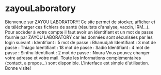 # zayouLaboratory
Bienvenue sur ZAYOU LABORATORY!
Ce site permet de stocker, afficher et de télécharger ces fichiers de santé (résultats d'analyse, vaccin, IRM...).
Pour accèder à votre compte il faut avoir un identifiant et un mot de passe fournie par ZAYOU LABORATORY car les données sont sécurisées par les login suivant :
Identifiant : 5   mot de passe : Bhanudjah
Identifiant : 3   mot de passe : Thiago
Identifiant : 18   mot de passe : Sadio
Identifiant : 4   mot de passe : Sinthu
Identifiant : 2  mot de passe : Noura
Vous pouvez changer votre adresse et votre mail. Toute les informations complémentaires (contact, a propos...) sont disponible.
L'interface est simple d'utilisation.
Bonne visite!
